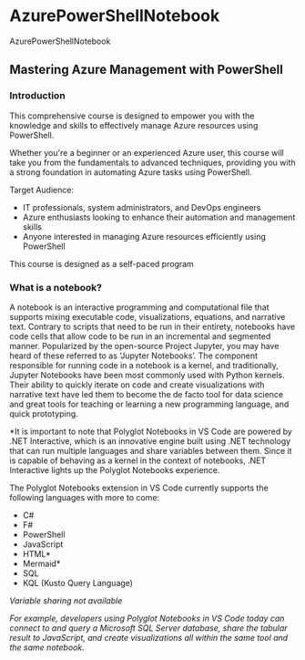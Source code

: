 # AzurePowerShellNotebook
AzurePowerShellNotebook
## Mastering Azure Management with PowerShell

### Introduction

This comprehensive course is designed to empower you with the knowledge and skills to effectively manage Azure resources using PowerShell. 

Whether you're a beginner or an experienced Azure user, this course will take you from the fundamentals to advanced techniques, providing you with a strong foundation in automating Azure tasks using PowerShell.

Target Audience:

* IT professionals, system administrators, and DevOps engineers
* Azure enthusiasts looking to enhance their automation and management skills
* Anyone interested in managing Azure resources efficiently using PowerShell

This course is designed as a self-paced program

### What is a notebook?

A notebook is an interactive programming and computational file that supports mixing executable code, visualizations, equations, and narrative text. Contrary to scripts that need to be run in their entirety, notebooks have code cells that allow code to be run in an incremental and segmented manner. Popularized by the open-source Project Jupyter, you may have heard of these referred to as ‘Jupyter Notebooks’. The component responsible for running code in a notebook is a kernel, and traditionally, Jupyter Notebooks have been most commonly used with Python kernels. Their ability to quickly iterate on code and create visualizations with narrative text have led them to become the de facto tool for data science and great tools for teaching or learning a new programming language, and quick prototyping.

*It is important to note that Polyglot Notebooks in VS Code are powered by .NET Interactive, which is an innovative engine built using .NET technology that can run multiple languages and share variables between them. Since it is capable of behaving as a kernel in the context of notebooks, .NET Interactive lights up the Polyglot Notebooks experience.

The Polyglot Notebooks extension in VS Code currently supports the following languages with more to come:

* C#
* F#
* PowerShell
* JavaScript
* HTML*
* Mermaid*
* SQL
* KQL (Kusto Query Language)

*Variable sharing not available*

*For example, developers using Polyglot Notebooks in VS Code today can connect to and query a Microsoft SQL Server database, share the tabular result to JavaScript, and create visualizations all within the same tool and the same notebook.*